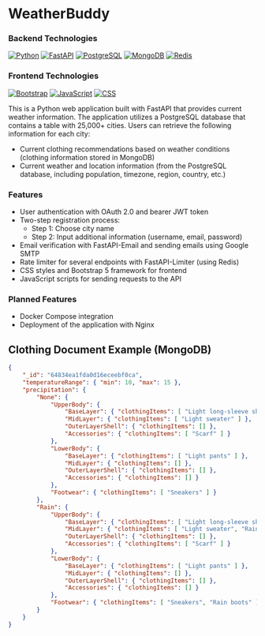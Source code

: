 # WeatherBuddy

### Backend Technologies

[![Python](https://img.shields.io/badge/Python-3.11-blue.svg)](https://www.python.org/downloads/)
[![FastAPI](https://img.shields.io/badge/FastAPI-0.96-green.svg)](https://fastapi.tiangolo.com/)
[![PostgreSQL](https://img.shields.io/badge/PostgreSQL-14.8-blue.svg)](https://www.postgresql.org/)
[![MongoDB](https://img.shields.io/badge/MongoDB-6.0.6-green.svg)](https://www.mongodb.com/)
[![Redis](https://img.shields.io/badge/Redis-7.0.11-red.svg)](https://redis.io/)

### Frontend Technologies

[![Bootstrap](https://img.shields.io/badge/Bootstrap-5.3.0-purple.svg)](https://getbootstrap.com/)
[![JavaScript](https://img.shields.io/badge/JavaScript-ES6-yellow.svg)](https://developer.mozilla.org/en-US/docs/Web/JavaScript)
[![CSS](https://img.shields.io/badge/CSS-3-blueviolet.svg)](https://developer.mozilla.org/en-US/docs/Web/CSS)


This is a Python web application built with FastAPI that provides current weather information. The application utilizes a PostgreSQL database that contains a table with 25,000+ cities. Users can retrieve the following information for each city:

- Current clothing recommendations based on weather conditions (clothing information stored in MongoDB)
- Current weather and location information (from the PostgreSQL database, including population, timezone, region, country, etc.)

### Features

- User authentication with OAuth 2.0 and bearer JWT token
- Two-step registration process:
  - Step 1: Choose city name
  - Step 2: Input additional information (username, email, password)
- Email verification with FastAPI-Email and sending emails using Google SMTP
- Rate limiter for several endpoints with FastAPI-Limiter (using Redis)
- CSS styles and Bootstrap 5 framework for frontend
- JavaScript scripts for sending requests to the API

### Planned Features

- Docker Compose integration
- Deployment of the application with Nginx


## Clothing Document Example (MongoDB)

```json
{ 
    "_id": "64834ea1fda0d16eceebf0ca",
    "temperatureRange": { "min": 10, "max": 15 },
    "precipitation": {
        "None": {
            "UpperBody": {
                "BaseLayer": { "clothingItems": [ "Light long-sleeve shirt" ] },
                "MidLayer": { "clothingItems": [ "Light sweater" ] },
                "OuterLayerShell": { "clothingItems": [] },
                "Accessories": { "clothingItems": [ "Scarf" ] }
            },
            "LowerBody": {
                "BaseLayer": { "clothingItems": [ "Light pants" ] },
                "MidLayer": { "clothingItems": [] },
                "OuterLayerShell": { "clothingItems": [] },
                "Accessories": { "clothingItems": [] }
            },
            "Footwear": { "clothingItems": [ "Sneakers" ] }
        },
        "Rain": {
            "UpperBody": {
                "BaseLayer": { "clothingItems": [ "Light long-sleeve shirt" ] },
                "MidLayer": { "clothingItems": [ "Light sweater", "Raincoat" ] },
                "OuterLayerShell": { "clothingItems": [] },
                "Accessories": { "clothingItems": [ "Scarf" ] }
            },
            "LowerBody": {
                "BaseLayer": { "clothingItems": [ "Light pants" ] },
                "MidLayer": { "clothingItems": [] },
                "OuterLayerShell": { "clothingItems": [] },
                "Accessories": { "clothingItems": [] }
            },
            "Footwear": { "clothingItems": [ "Sneakers", "Rain boots" ] }
        }
    }
}
